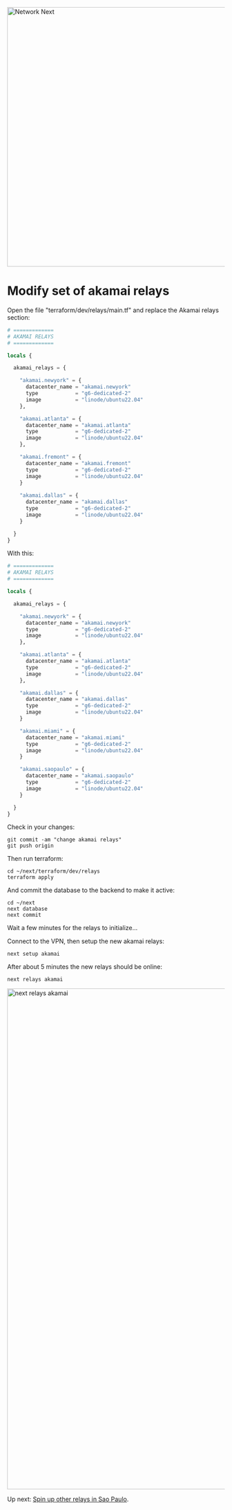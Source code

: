 <img src="https://static.wixstatic.com/media/799fd4_0512b6edaeea4017a35613b4c0e9fc0b~mv2.jpg/v1/fill/w_1200,h_140,al_c,q_80,usm_0.66_1.00_0.01/networknext_logo_colour_black_RGB_tightc.jpg" alt="Network Next" width="600"/>

<br>

# Modify set of akamai relays

Open the file "terraform/dev/relays/main.tf" and replace the Akamai relays section:

```terraform
# =============
# AKAMAI RELAYS
# =============

locals {

  akamai_relays = {

    "akamai.newyork" = {
      datacenter_name = "akamai.newyork"
      type            = "g6-dedicated-2"
      image           = "linode/ubuntu22.04"
    },

    "akamai.atlanta" = {
      datacenter_name = "akamai.atlanta"
      type            = "g6-dedicated-2"
      image           = "linode/ubuntu22.04"
    },

    "akamai.fremont" = {
      datacenter_name = "akamai.fremont"
      type            = "g6-dedicated-2"
      image           = "linode/ubuntu22.04"
    }
    
    "akamai.dallas" = {
      datacenter_name = "akamai.dallas"
      type            = "g6-dedicated-2"
      image           = "linode/ubuntu22.04"
    }

  }
}
```

With this:

```terraform
# =============
# AKAMAI RELAYS
# =============

locals {

  akamai_relays = {

    "akamai.newyork" = {
      datacenter_name = "akamai.newyork"
      type            = "g6-dedicated-2"
      image           = "linode/ubuntu22.04"
    },

    "akamai.atlanta" = {
      datacenter_name = "akamai.atlanta"
      type            = "g6-dedicated-2"
      image           = "linode/ubuntu22.04"
    },

    "akamai.dallas" = {
      datacenter_name = "akamai.dallas"
      type            = "g6-dedicated-2"
      image           = "linode/ubuntu22.04"
    }

    "akamai.miami" = {
      datacenter_name = "akamai.miami"
      type            = "g6-dedicated-2"
      image           = "linode/ubuntu22.04"
    }

    "akamai.saopaulo" = {
      datacenter_name = "akamai.saopaulo"
      type            = "g6-dedicated-2"
      image           = "linode/ubuntu22.04"
    }

  }
}
```

Check in your changes:

```console
git commit -am "change akamai relays"
git push origin
```

Then run terraform:

```console
cd ~/next/terraform/dev/relays
terraform apply
```

And commit the database to the backend to make it active:

```console
cd ~/next
next database
next commit
```

Wait a few minutes for the relays to initialize...

Connect to the VPN, then setup the new akamai relays:

```console
next setup akamai
```

After about 5 minutes the new relays should be online:

```console
next relays akamai
```

<img width="1158" alt="next relays akamai" src="https://github.com/user-attachments/assets/9be4f7bc-c386-478c-98b8-c5a2154abdb7" />

Up next: [Spin up other relays in Sao Paulo](spin_up_other_relays_in_saopaulo.md).
